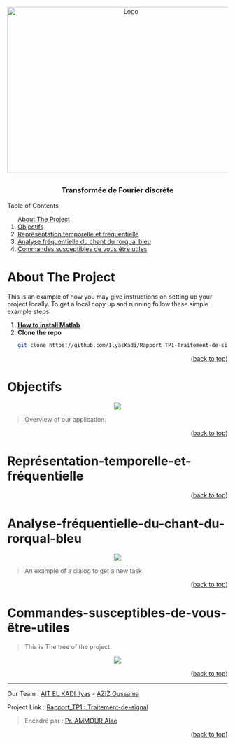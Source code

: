 <div id="top"></div>


<!-- PROJECT LOGO -->
<br />
<div align="center">
    <img src="![logo](https://user-images.githubusercontent.com/80456274/151718182-54d53cc9-69bb-4710-af0e-f2fda10c0743.jpg)" alt="Logo" width="550" height="380">
  <h2 align="center"TP1 : Analyse spectrale d’un signal</h2>
  <h3 align="center">Transformée de Fourier discrète</h3>
</div>


<!-- TABLE OF CONTENTS -->

  <summary>Table of Contents</summary>
  <ol>      
      <a href="#about-the-project">About The Project</a>         
      <li><a href="#Objectifs">Objectifs</a></li>
      <li><a href="#Représentation-temporelle-et-fréquentielle">Représentation temporelle et fréquentielle</a></li> 
      <li><a href="#Analyse-fréquentielle-du-chant-du-rorqual-bleu">Analyse fréquentielle du chant du rorqual bleu</a></li> 
      <li><a href="#Commandes-susceptibles-de-vous-être-utiles">Commandes susceptibles de vous être utiles</a></li> 
  </ol>



<!-- ABOUT THE PROJECT -->
# About The Project
This is an example of how you may give instructions on setting up your project locally.
To get a local copy up and running follow these simple example steps.

1. [**How to install Matlab**](https://csuf.screenstepslive.com/s/12867/m/48670/l/1263150-matlab-download-installation-for-windows-students)
2. **Clone the repo**
   ```sh
   git clone https://github.com/IlyasKadi/Rapport_TP1-Traitement-de-signal.git
   ```
 
<p align="right">(<a href="#top">back to top</a>)</p>


<!-- Overview -->
# Objectifs


<div align="center">
    <img src="images/inter.png"/>
</div>

> Overview of our application. 



<p align="right">(<a href="#top">back to top</a>)</p>




# Représentation-temporelle-et-fréquentielle




<p align="right">(<a href="#top">back to top</a>)</p>




# Analyse-fréquentielle-du-chant-du-rorqual-bleu



<div align="center">
    <img src="images/dialog.png"/>
</div>

> An example of a dialog to get a new task.

<p align="right">(<a href="#top">back to top</a>)</p>




# Commandes-susceptibles-de-vous-être-utiles

> This is The tree of the project 

<div align="center">
    <img src="images/TODO_Tree.png"/>
</div>




<p align="right">(<a href="#top">back to top</a>)</p>





 
-------------------------------------------------------------------------------------------------------------------------------------------------------------------
 Our Team     : [AIT EL KADI Ilyas](https://github.com/IlyasKadi) - [AZIZ Oussama](https://github.com/ATAMAN0)  
 
   Project Link : [Rapport_TP1 : Traitement-de-signal](https://github.com/IlyasKadi/Rapport_TP1-Traitement-de-signal)   
 
  > Encadré par  : [Pr. AMMOUR Alae]()  
                                                                                             
<p align="right">(<a href="#top">back to top</a>)</p>
